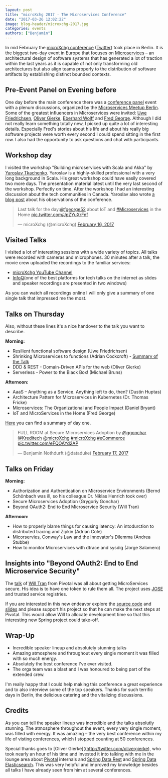 ```yaml
---
layout: post
title: "microXchg 2017 - The Microservices Conference"
date: "2017-03-26 12:02:22"
image: blog-header/microxchg-2017.jpg
categories: events
authors: ["Benjamin"]
---
```


In mid February the [microXchg conference](http://microxchg.io) ([Twitter](https://twitter.com/microXchg)) took place in Berlin.
It is the biggest two-day event in Europe that focuses on [Microservices](https://martinfowler.com/articles/microservices.html)
– an architectural design of software systems that has generated a lot of traction within the last years as it is capable of not only transforming old architectures but also align teams properly to the distribution of software artifacts by establishing distinct bounded contexts.

## Pre-Event Panel on Evening before

One day before the main conference there was a [conference panel](https://www.meetup.com/Microservices-Meetup-Berlin/events/237309001) event with a plenum discussions, organized by the [Microservices Meetup Berlin](https://www.meetup.com/Microservices-Meetup-Berlin).
Some of the greatest influencers in Microservices were invited: [Uwe Friedrichsen](http://twitter.com/ufried), [Oliver Gierke](http://twitter.com/olivergierke), [Eberhard Wolff](http://twitter.com/ewolff) and [Fred George](http://twitter.com/fgeorge52).
Although I did not really learn something totally new, I picked up quite a lot of interesting details.
Especially Fred's stories about his life and about his really big software projects were worth every second I could spend sitting in the first row.
I also had the opportunity to ask questions and chat with participants.

## Workshop day

I visited the workshop "Building microservices with Scala and Akka" by [Yaroslav Tkachenko](http://sap1ens.com).
Yaroslav is a highly-skilled professional with a very long background in Scala. His great workshop could have easily covered two more days.
The presentation material latest until the very last second of the workshop.
Perfectly on time.
After the workshop I had an interesting discussion about the tech communities in Canada.
Yaroslav also wrote [a blog post](http://sap1ens.com/blog/2017/02/26/microxchg-2017) about his observations of the conference.

<blockquote class="twitter-tweet" data-lang="en"><p lang="en" dir="ltr">Last talk for the day:<a href="https://twitter.com/fgeorge52">@fgeorge52</a> about IoT and <a href="https://twitter.com/hashtag/Microservices?src=hash">#Microservices</a> in the Home <a href="https://t.co/JpZYuXrFnf">pic.twitter.com/JpZYuXrFnf</a></p>&mdash; microXchg (@microXchg) <a href="https://twitter.com/microXchg/status/832281234520809472">February 16, 2017</a></blockquote>
<script async src="//platform.twitter.com/widgets.js" charset="utf-8"></script>

## Visited Talks

I visited a lot of interesting sessions with a wide variety of topics.
All talks were recorded with cameras and microphones.
30 minutes after a talk, the movie crew uploaded the recordings to the familiar services:

* [microXchg YouTube Channel](https://www.youtube.com/channel/UCGCbB8TPtYMQmJwYVogcPjg)
* [InfoQ](https://www.infoq.com/microxchg)(one of the best platforms for tech talks on the internet as slides and speaker recordings are presented in two windows)

As you can watch all recordings online I will only give a summary of one single talk that impressed me the most.

## Talks on Thursday

Also, without these lines it's a nice handover to the talk you want to describe.

**Morning:**

* Resilient functional software design (Uwe Friedrichsen)
* Shrinking Microservices to functions (Adrian Cockcroft) - [Summary of the Talk](https://www.infoq.com/news/2017/02/microxchg-microservice-functions)
* DDD & REST - Domain-Driven APIs for the web (Oliver Gierke)
* Serverless - Power to the Black Box! (Michael Bruns)

**Afternoon:**

* AaaS – Anything as a Service. Anything left to do, then? (Dustin Huptas)
* Architecture Pattern for Microservices in Kubernetes (Dr. Thomas Fricke)
* Microservices: The Organizational and People Impact (Daniel Bryant)
* IoT and MicroServices in the Home (Fred George)

[Here](https://www.infoq.com/news/2017/02/microxchg-day-one) you can find a summary of day one.

<blockquote class="twitter-tweet" data-lang="en"><p lang="en" dir="ltr">FULL ROOM at Secure Microservices Adoption by <a href="https://twitter.com/ggonchar">@ggonchar</a> <a href="https://twitter.com/Kreditech">@Kreditech</a> <a href="https://twitter.com/microXchg">@microXchg</a> <a href="https://twitter.com/hashtag/microXchg?src=hash">#microXchg</a> <a href="https://twitter.com/hashtag/eCommerce?src=hash">#eCommerce</a> <a href="https://t.co/eFQOAYd2AP">pic.twitter.com/eFQOAYd2AP</a></p>&mdash; Benjamin Nothdurft (@dataduke) <a href="https://twitter.com/dataduke/status/832520703979159552">February 17, 2017</a></blockquote>
<script async src="//platform.twitter.com/widgets.js" charset="utf-8"></script>

## Talks on Friday

**Morning:**

* Authorization and Authentication on Microservice Environments (Bernd Schönbach was ill, so his colleague Dr. Niklas Henrich took over)
* Secure Microservices Adoption (Grygoriy Gonchar)
* Beyond OAuth2: End to End Microservice Security (Will Tran)

**Afternoon:**

* How to properly blame things for causing latency: An intodurction to distributed tracing and Zipkin (Adrian Cole)
* Micorservies, Conway's Law and the Innovator's Dilemma (Andrea Stubbe)
* How to monitor Microservices with dtrace and sysdig (Jorge Salamero)

## Insights into "Beyond OAuth2: End to End Microservice Security"

The [talk](https://www.youtube.com/watch?v=G7A6ftCbVQY) of [Will Tran](http://twitter.com/fivetenwill) from Pivotal was all about getting MicroServices secure. His idea is to have one token to rule them all.
The project uses [JOSE](http://connect2id.com/products/nimbus-jose-jwt) and trusted service registries.

If you are interested in this new endeavor explore the [source code](https://github.com/william-tran/microxchg2017) and [slides](https://docs.google.com/presentation/d/1gmMlvBW8JNGGo0rY_CnMt6qRYGCGVfQCvevkxVYhXWs/edit#slide=id.g20cc451819_0_3322) and please support his project so that he can make the next steps at Pivotal. This would allow Will to allocate development time so that this interesting new Spring project could take-off.

## Wrap-Up

* Incredible speaker lineup and absolutely stunning talks
* Amazing atmosphere and throughout every single moment it was filled with so much energy.
* Absolutely the best conference I've ever visited.
* The orga team was a blast and I was honoured to being part of the extended crew.

I'm really happy that I could help making this conference a great experience and to also interview some of the top speakers.
Thanks for such terrific days in Berlin, the delicious catering and the vitalizing discussions.

## Credits

As you can tell the speaker lineup was incredible and the talks absolutly stunning.
The atmosphere throughout the event, every very single moment, was filled with energy.
It was amazing – the very best conference within my life of visting conferences, which I stopped counting at 50 conferences.

Special thanks goes to [Oliver Gierke]((http://twitter.com/olivergierke), who took nearly an hour of his time and invested it into talking with me in the lounge area about [Pivotal](https://pivotal.io) internals and [Spring Data Rest](http://projects.spring.io/spring-data-rest) and [Spring Data Elasticsearch](https://projects.spring.io/spring-data-elasticsearch).
This was very helpful and improved my knowledge besides all talks I have already seen from him at several conferences.
